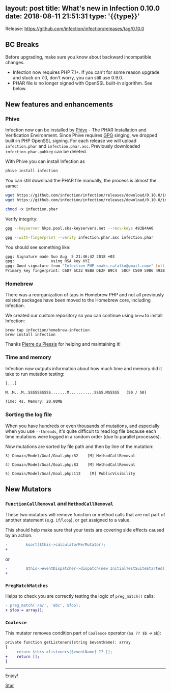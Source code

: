 layout: post
title: What's new in Infection 0.10.0
date: 2018-08-11 21:51:31
type: '{{type}}'
---

Release: https://github.com/infection/infection/releases/tag/0.10.0

## BC Breaks

Before upgrading, make sure you know about backward incompatible changes.

* Infection now requires PHP 7.1+. If you can't for some reason upgrade and stuck on 7.0, don't worry, you can still use 0.9.0.
* PHAR file is no longer signed with OpenSSL built-in algorithm. See below.

## New features and enhancements

### Phive

Infection now can be installed by [Phive](https://phar.io/) - The PHAR Installation and Verification Environment. Since Phive requires [GPG](https://www.gnupg.org/) singing, we dropped built-in PHP OpenSSL signing. For each release we will upload `infection.phar` and `infection.phar.asc`. Previously downloaded `infection.phar.pubkey` can be deleted.

With Phive you can install Infection as

```bash
phive install infection
```

You can still download the PHAR file manually, the process is almost the same:

```bash
wget https://github.com/infection/infection/releases/download/0.10.0/infection.phar
wget https://github.com/infection/infection/releases/download/0.10.0/infection.phar.asc

chmod +x infection.phar
```

Verify integrity:

```bash
gpg --keyserver hkps.pool.sks-keyservers.net --recv-keys 493B4AA0

gpg --with-fingerprint --verify infection.phar.asc infection.phar
```

You should see something like:

```bash
gpg: Signature made Sun Aug  5 21:46:42 2018 +03
gpg:                using RSA key XYZ
gpg: Good signature from "Infection PHP <maks.rafalko@gmail.com>" [ultimate]
Primary key fingerprint: C6D7 6C32 9EBA DE2F B9C4  58CF C509 5986 493B 4AA0
```

### Homebrew

There was a reorganization of taps in Homebrew PHP and not all previously existed packages have been moved to the Homebrew core, including Infection. 

We created our custom repository so you can continue using `brew` to install Infection:

```brew
brew tap infection/homebrew-infection
brew install infection
```

Thanks [Pierre du Plessis](https://github.com/pierredup) for helping and maintaining it!

### Time and memory

Infection now outputs information about how much time and memory did it take to run mutation testing:

```bash
[...] 

M..M...M..SSSSSSSSSS.......M...........SSSS.MSSSSS   (50 / 50)

Time: 4s. Memory: 20.00MB
```

### Sorting the log file

When you have hundreds or even thousands of mutations, and especially when you use `--threads`, it's quite difficult to read log file because each time mutations were logged in a random order (due to parallel processes).

Now mutations are sorted by file path and then by line of the mutation:

```text
3) Domain/Model/Goal/Goal.php:82    [M] MethodCallRemoval

4) Domain/Model/Goal/Goal.php:83    [M] MethodCallRemoval

5) Domain/Model/Goal/Goal.php:113    [M] PublicVisibility
```

## New Mutators

### `FunctionCallRemoval` and `MethodCallRemoval`

These two mutators will remove function or method calls that are not part of another statement (e.g. `if`/`loop`), or get assigned to a value.

This should help make sure that your tests are covering side effects caused by an action.

```diff
-        ksort($this->calculatorPerMutator);
+        
```

or

```diff
-        $this->eventDispatcher->dispatch(new InitialTestSuiteStarted());
+        
```

### `PregMatchMatches`

Helps to check you are correctly testing the logic of `preg_match()` calls:

```diff
- preg_match('/a/', 'abc', $foo);
+ $foo = array();
```

### `Coalesce`

This mutator removes condition part of `Coalesce` operator (`$a ?? $b` -> `$b`):

```diff
private function getListeners(string $eventName): array
{
-    return $this->listeners[$eventName] ?? [];
+    return [];
}
```

------

Enjoy!

<a class="github-button" href="https://github.com/infection/infection" data-icon="octicon-star" data-show-count="true" aria-label="Star infection/infection on GitHub">Star</a>
<script async defer src="https://buttons.github.io/buttons.js"></script>